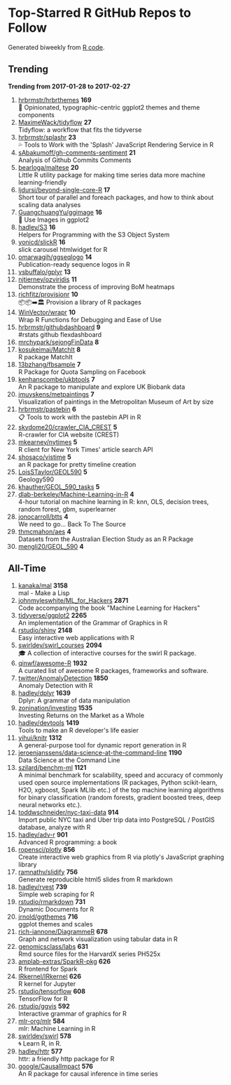 # Top-Starred R GitHub Repos to Follow

Generated biweekly from [R code](https://github.com/qinwf/awesome-R/blob/master/trending_repo.R).

## Trending

**Trending from 2017-01-28 to 2017-02-27**

1. [hrbrmstr/hrbrthemes](https://github.com/hrbrmstr/hrbrthemes) **169**<br/>:lock_with_ink_pen: Opinionated, typographic-centric ggplot2 themes and theme components
1. [MaximeWack/tidyflow](https://github.com/MaximeWack/tidyflow) **27**<br/>Tidyflow: a workflow that fits the tidyverse
1. [hrbrmstr/splashr](https://github.com/hrbrmstr/splashr) **23**<br/>:sweat_drops: Tools to Work with the 'Splash' JavaScript Rendering Service in R
1. [sAbakumoff/gh-comments-sentiment](https://github.com/sAbakumoff/gh-comments-sentiment) **21**<br/>Analysis of Github Commits Comments
1. [bearloga/maltese](https://github.com/bearloga/maltese) **20**<br/>Little R utility package for making time series data more machine learning-friendly
1. [ljdursi/beyond-single-core-R](https://github.com/ljdursi/beyond-single-core-R) **17**<br/>Short tour of parallel and foreach packages, and how to think about scaling data analyses
1. [GuangchuangYu/ggimage](https://github.com/GuangchuangYu/ggimage) **16**<br/>:art: Use Images in ggplot2
1. [hadley/S3](https://github.com/hadley/S3) **16**<br/>Helpers for Programming with the S3 Object System
1. [yonicd/slickR](https://github.com/yonicd/slickR) **16**<br/>slick carousel htmlwidget for R
1. [omarwagih/ggseqlogo](https://github.com/omarwagih/ggseqlogo) **14**<br/>Publication-ready sequence logos in R
1. [vsbuffalo/gplyr](https://github.com/vsbuffalo/gplyr) **13**<br/>
1. [njtierney/ozviridis](https://github.com/njtierney/ozviridis) **11**<br/>Demonstrate the process of improving BoM heatmaps
1. [richfitz/provisionr](https://github.com/richfitz/provisionr) **10**<br/>:package::package::arrow_right::classical_building: Provision a library of R packages
1. [WinVector/wrapr](https://github.com/WinVector/wrapr) **10**<br/>Wrap R Functions for Debugging and Ease of Use
1. [hrbrmstr/githubdashboard](https://github.com/hrbrmstr/githubdashboard) **9**<br/>#rstats github flexdashboard
1. [mrchypark/sejongFinData](https://github.com/mrchypark/sejongFinData) **8**<br/>
1. [kosukeimai/MatchIt](https://github.com/kosukeimai/MatchIt) **8**<br/>R package MatchIt
1. [13bzhang/fbsample](https://github.com/13bzhang/fbsample) **7**<br/>R Package for Quota Sampling on Facebook
1. [kenhanscombe/ukbtools](https://github.com/kenhanscombe/ukbtools) **7**<br/>An R package to manipulate and explore UK Biobank data
1. [jmuyskens/metpaintings](https://github.com/jmuyskens/metpaintings) **7**<br/>Visualization of paintings in the Metropolitan Museum of Art by size
1. [hrbrmstr/pastebin](https://github.com/hrbrmstr/pastebin) **6**<br/>:clipboard: Tools to work with the pastebin API in R
1. [skydome20/crawler_CIA_CREST](https://github.com/skydome20/crawler_CIA_CREST) **5**<br/>R-crawler for CIA website (CREST)
1. [mkearney/nytimes](https://github.com/mkearney/nytimes) **5**<br/>R client for New York Times' article search API
1. [shosaco/vistime](https://github.com/shosaco/vistime) **5**<br/>an R package for pretty timeline creation
1. [LoisSTaylor/GEOL590](https://github.com/LoisSTaylor/GEOL590) **5**<br/>Geology590
1. [khauther/GEOL_590_tasks](https://github.com/khauther/GEOL_590_tasks) **5**<br/>
1. [dlab-berkeley/Machine-Learning-in-R](https://github.com/dlab-berkeley/Machine-Learning-in-R) **4**<br/>4-hour tutorial on machine learning in R: knn, OLS, decision trees, random forest, gbm, superlearner
1. [jonocarroll/btts](https://github.com/jonocarroll/btts) **4**<br/>We need to go... Back To The Source
1. [thmcmahon/aes](https://github.com/thmcmahon/aes) **4**<br/>Datasets from the Australian Election Study as an R Package
1. [mengli20/GEOL_590](https://github.com/mengli20/GEOL_590) **4**<br/>


## All-Time

1. [kanaka/mal](https://github.com/kanaka/mal) **3158**<br/>mal - Make a Lisp
1. [johnmyleswhite/ML_for_Hackers](https://github.com/johnmyleswhite/ML_for_Hackers) **2871**<br/>Code accompanying the book "Machine Learning for Hackers"
1. [tidyverse/ggplot2](https://github.com/tidyverse/ggplot2) **2265**<br/>An implementation of the Grammar of Graphics in R
1. [rstudio/shiny](https://github.com/rstudio/shiny) **2148**<br/>Easy interactive web applications with R
1. [swirldev/swirl_courses](https://github.com/swirldev/swirl_courses) **2094**<br/>:mortar_board: A collection of interactive courses for the swirl R package.
1. [qinwf/awesome-R](https://github.com/qinwf/awesome-R) **1932**<br/>A curated list of awesome R packages, frameworks and software.
1. [twitter/AnomalyDetection](https://github.com/twitter/AnomalyDetection) **1850**<br/>Anomaly Detection with R
1. [hadley/dplyr](https://github.com/hadley/dplyr) **1639**<br/>Dplyr: A grammar of data manipulation
1. [zonination/investing](https://github.com/zonination/investing) **1535**<br/>Investing Returns on the Market as a Whole
1. [hadley/devtools](https://github.com/hadley/devtools) **1419**<br/>Tools to make an R developer's life easier
1. [yihui/knitr](https://github.com/yihui/knitr) **1312**<br/>A general-purpose tool for dynamic report generation in R
1. [jeroenjanssens/data-science-at-the-command-line](https://github.com/jeroenjanssens/data-science-at-the-command-line) **1190**<br/>Data Science at the Command Line
1. [szilard/benchm-ml](https://github.com/szilard/benchm-ml) **1121**<br/>A minimal benchmark for scalability, speed and accuracy of commonly used open source implementations (R packages, Python scikit-learn, H2O, xgboost, Spark MLlib etc.) of the top machine learning algorithms for binary classification (random forests, gradient boosted trees, deep neural networks etc.).
1. [toddwschneider/nyc-taxi-data](https://github.com/toddwschneider/nyc-taxi-data) **914**<br/>Import public NYC taxi and Uber trip data into PostgreSQL / PostGIS database, analyze with R
1. [hadley/adv-r](https://github.com/hadley/adv-r) **901**<br/>Advanced R programming: a book
1. [ropensci/plotly](https://github.com/ropensci/plotly) **856**<br/>Create interactive web graphics from R via plotly's JavaScript graphing library
1. [ramnathv/slidify](https://github.com/ramnathv/slidify) **756**<br/>Generate reproducible html5 slides from R markdown
1. [hadley/rvest](https://github.com/hadley/rvest) **739**<br/>Simple web scraping for R
1. [rstudio/rmarkdown](https://github.com/rstudio/rmarkdown) **731**<br/>Dynamic Documents for R
1. [jrnold/ggthemes](https://github.com/jrnold/ggthemes) **716**<br/>ggplot themes and scales
1. [rich-iannone/DiagrammeR](https://github.com/rich-iannone/DiagrammeR) **678**<br/>Graph and network visualization using tabular data in R
1. [genomicsclass/labs](https://github.com/genomicsclass/labs) **631**<br/>Rmd source files for the HarvardX series PH525x
1. [amplab-extras/SparkR-pkg](https://github.com/amplab-extras/SparkR-pkg) **626**<br/>R frontend for Spark
1. [IRkernel/IRkernel](https://github.com/IRkernel/IRkernel) **626**<br/>R kernel for Jupyter
1. [rstudio/tensorflow](https://github.com/rstudio/tensorflow) **608**<br/>TensorFlow for R
1. [rstudio/ggvis](https://github.com/rstudio/ggvis) **592**<br/>Interactive grammar of graphics for R
1. [mlr-org/mlr](https://github.com/mlr-org/mlr) **584**<br/>mlr: Machine Learning in R 
1. [swirldev/swirl](https://github.com/swirldev/swirl) **578**<br/>:cyclone: Learn R, in R.
1. [hadley/httr](https://github.com/hadley/httr) **577**<br/>httr: a friendly http package for R
1. [google/CausalImpact](https://github.com/google/CausalImpact) **576**<br/>An R package for causal inference in time series


